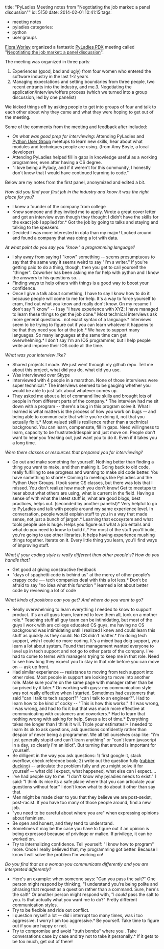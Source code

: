 title: "PyLadies Meeting notes from \"Negotiating the job market: a panel discussion\""
id: 5150
date: 2014-02-01 10:41:15
tags: 
- meeting notes
- pyladies
categories: 
- python
- user groups

[Flora Worley](http://www.floraworley.com/) organized a fantastic [PyLadies PDX](http://www.meetup.com/PyLadies-PDX/) meeting called "[Negotiating the job market: a panel discussion](http://www.meetup.com/PyLadies-PDX/events/158830872/)".

The meeting was organized in three parts:

1.  Experiences (good, bad and ugly) from four women who entered the software industry in the last 1-2 years.
2.  Managing expectations and setting boundaries from three people, two recent entrants into the industry, and me.3.  Negotiating the application/interview/offers process (which we turned into a group discussion, led by one panelist)

We kicked things off by asking people to get into groups of four and talk to each other about why they came and what they were hoping to get out of the meeting.

Some of the comments from the meeting and feedback after included:

*   _On what was good prep for interviewing_: Attending PyLadies and [Python User Group](http://www.meetup.com/pdxpython/) meetups to learn new skills, hear about what modules and techniques people are using. (from Amy Boyle, a local developer)
*   Attending PyLadies helped fill in gaps in knowledge useful as a working programmer, even after having a CS degree.
*   "I love being a Pylady, and if it weren't for this community, I honestly don't know that I would have continued learning to code."

Below are my notes from the first panel, anonymized and edited a bit.

_How did you find your first job in the industry and know it was the right place for you?_

*   I knew a founder of the company from college
*   Knew someone and they invited me to apply. Wrote a great cover letter and got an interview even though they thought I didn't have the skills for the exact job I applied for.*   Got the job by going to talks and staying and talking to the speakers.
*   Decided I was more interested in data than my major! Looked around and found a company that was doing a lot with data.

_At what point do you say you "know" a programming language?_

*   I shy away from saying I "know" something -- seems presumptuous to say that the same way it seems weird to say "I'm a writer." If you're getting paid to do a thing, though, then you get to call yourself the "thinger". Coworker has been asking me for help with python and I know the answers to his questions so...
*   Finding ways to help others with things is a good way to boost your confidence.
*   Once I give a talk about something, I have to say I know how to do it because people will come to me for help. It's a way to force yourself to cram, find out what you know and really don't know. On my resume I don't say "I know" -- I say "I have experience with XYZ; I have managed to learn these things to get the job done." Most technical interviews ask more general questions.. not exact syntax of a language.*   Interviews seem to be trying to figure out if you can learn whatever it happens to be that they need you for at the job.*   We have to support many languages. So many languages at the same time can get overwhelming.*   I don't say I'm an IOS programmer, but I help people write and improve their IOS code all the time.

_What was your interview like?_

*   Shared projects I made. We just went through my github repo. Tell me about this project, what did you do, what did you use.
*   Was interviewed over Skype
*   Interviewed with 4 people in a marathon. None of those interviews were super technical.*   The interviews seemed to be gauging whether you would be able to just talk about whatever comes up.
*   They asked me about a lot of command line skills and brought lots of people in from different parts of the company.*   The interview had me sit down with a program -- there's a bug in this program solve it. What I learned is what matters is the process of how you work on bugs -- and being able to communicate that while you're doing it, not that you actually fix it.*   Most valued skill is resilience rather than a technical background. You can learn, compensate, fill in gaps. Need willingness to learn, capacity to be frustrated/despair and just move on. People don't want to hear you freaking out, just want you to do it. Even if it takes you a long time.

_Were there classes or resources that prepared you for interviewing?_

*   Go out and make something for yourself. Nothing better than finding a thing you want to make, and then making it. Going back to old code, really fulfilling to see progress and wanting to make old code better. You have something to share!*   Coming to meetings like PyLadies and the Python User Groups. I took some CS classes, but there was lots that I missed. You don't realize how much you don't know! Get to meetups to hear about what others are using, what is current in the field. Having a sense of with what the latest stuff is, what are good blogs, best practices, helps out. (seconded by another panelist)*   Very helpful to go to PyLadies and talk with people around my same experience level. In conversation, people would explain stuff to you in a way that made sense, not just a bunch of jargon.*   Learning that ecosystem and what tools people use is huge. Helps you figure out what a job entails and what do you need to know to build it.*   For most of the stuff you'll build, you're going to use other libraries. It helps having experience mushing things together. Iterate on it. Every little thing you learn, you'll find ways of improving stuff.

_What if your coding style is really different than other people's? How do you handle that?_

*   Get good at giving constructive feedback
*   "days of spaghetti code is behind us" at the mercy of other people's crappy code --- tech companies deal with this a lot less.*   Don't be afraid to say "no idea what this function " learned a lot about better code by reviewing a lot of code

_What kinds of positions can you get? And where do you want to go?_

*   Really overwhelming to learn everything I needed to know to support product. It's an all guys team, learned to love them all, took on a mother role.*   Teaching stuff all guy team can be intimidating, but most of the guys I work with are college educated CS guys, me having no CS background was intimidating until I realized I knew and could learn this stuff as quickly as they could. No CS didn't matter.*   I'm doing tech support, wish I could do more coding. It's a mixed bag doig support, you learn a lot about system. Found that management wanted everyone to level up in tech support and not go to other parts of the company. I've had to come to terms with managers trying to keep me in that role. Need to see how long they expect you to stay in that role before you can move on -- ask up front.
*   Had similar experience -- resistance to moving from tech support into other roles. Most people in support are looking to move into another role. Make sure you're on the same page with manager rather than be surprised by it later.*   On working with guys: my communication style was not really effective when I started. Sometimes had customers that said "can I talk to tech support?" "can I talk to an engineer?". Had to learn how to be kind of cocky -- "This is how this works." If I was wrong, I was wrong, and had to fix it but that was much more effective at communicating with customers and coworkers.*   Had to learn that nothing wrong with asking for help. Saves a lot of time.*   Everything takes me longer than I think it will. Triple your estimates!*   I needed to learn its ok to ask questions, ask questions confidently rather than despair of never being a programmer. We all tell ourselves crap like: "i'm just generally stupid and can't learn anything" or "can't learn javascript in a day, so clearly i'm an idiot". But turning that around is important for yourself.
*   Be dilligent in the way you ask questions: 1) first google it, stack overflow, check reference book; 2) write out the question fully ([rubber ducking](https://en.wikipedia.org/wiki/Rubber_duck_debugging)) -- articulate the problem fully and you might solve it for yourself -- what did i expect, what happened, what else can i expect....
*   I've had people say to me: "I don't know why pyladies needs to exist." I said: "I think its nice its a safe place where that you can articulate your questions without fear." I don't know what to do about it other than say that.
*   Men might be made clear to you that they believe we are post-sexist, post-racist. If you have too many of those people around, find a new job.
*   "you need to be careful about where you are" when expressing opinions about feminism.
*   Be open and honest, and they tend to understand.
*   Sometimes it may be the case you have to figure out if an opinion is being expressed because of privilege or malice. If privilege, it can be worked on.
*   Try to internalizing confidence. Tell yourself: "I know how to program" more. Once I really believed that, my programming got better. Because I know I will solve the problem I'm working on!

_Do you find that as a woman you communicate differently and you are interpreted differently?_

*   Here's an example: when someone says: "Can you pass the salt?" One person might respond by thinking, "I understand you're being polite and phrasing that request as a question rather than a command. Sure, here's the salt!" Or another person might respond with, "I _could_ pass the salt to you. Is that actually what you want me to do?" Pretty different communication styles.
*   Try to be flexible and ride out conflict.
*   I question myself a lot -- did i interrupt too many times, was i too aggressive. I worry I am too aggressive.*   Be yourself. Take time to figure out if you are happy or not.
*   Try to compromise and avoid "truth bombs" where you . Take conversations case by case and try not to take it personally.*   If it gets to be too much, get out of there!
